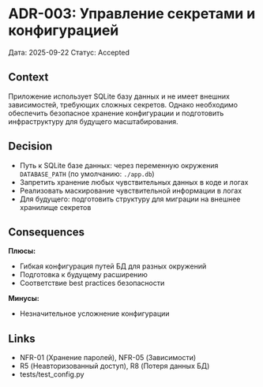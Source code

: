 # ADR-003: Управление секретами и конфигурацией

Дата: 2025-09-22
Статус: Accepted

## Context
Приложение использует SQLite базу данных и не имеет внешних зависимостей, требующих сложных секретов. Однако необходимо обеспечить безопасное хранение конфигурации и подготовить инфраструктуру для будущего масштабирования.

## Decision
- Путь к SQLite базе данных: через переменную окружения `DATABASE_PATH` (по умолчанию: `./app.db`)
- Запретить хранение любых чувствительных данных в коде и логах
- Реализовать маскирование чувствительной информации в логах
- Для будущего: подготовить структуру для миграции на внешнее хранилище секретов

## Consequences
**Плюсы:**
- Гибкая конфигурация путей БД для разных окружений
- Подготовка к будущему расширению
- Соответствие best practices безопасности

**Минусы:**
- Незначительное усложнение конфигурации

## Links
- NFR-01 (Хранение паролей), NFR-05 (Зависимости)
- R5 (Неавторизованный доступ), R8 (Потеря данных БД)
- tests/test_config.py

